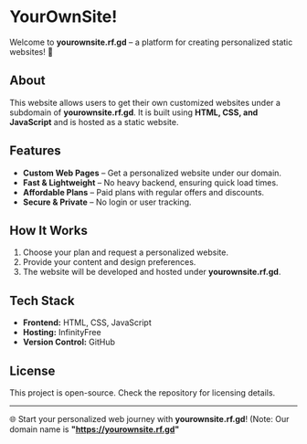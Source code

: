 # YourOwnSite! 
Welcome to **yourownsite.rf.gd** – a platform for creating personalized static websites! 🚀

## About
This website allows users to get their own customized websites under a subdomain of **yourownsite.rf.gd**. It is built using **HTML, CSS, and JavaScript** and is hosted as a static website.

## Features
- **Custom Web Pages** – Get a personalized website under our domain.
- **Fast & Lightweight** – No heavy backend, ensuring quick load times.
- **Affordable Plans** – Paid plans with regular offers and discounts.
- **Secure & Private** – No login or user tracking.

## How It Works
1. Choose your plan and request a personalized website.
2. Provide your content and design preferences.
3. The website will be developed and hosted under **yourownsite.rf.gd**.

## Tech Stack
- **Frontend:** HTML, CSS, JavaScript
- **Hosting:** InfinityFree
- **Version Control:** GitHub

## License
This project is open-source. Check the repository for licensing details.

---
🌐 Start your personalized web journey with **yourownsite.rf.gd**!
(Note: Our domain name is **"https://yourownsite.rf.gd"**
 

